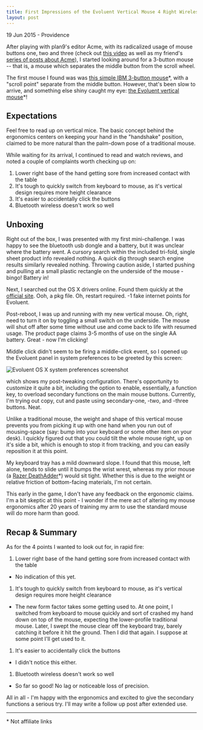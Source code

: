 ```yaml
---
title: First Impressions of the Evoluent Vertical Mouse 4 Right Wireless
layout: post
---
```


19 Jun 2015 - Providence

After playing with plan9's editor Acme, with its radicalized usage of mouse buttons one, two and three (check out <a href="http://research.swtch.com/acme">this video</a> as well as my friend's <a href="http://echosa.github.io/blog/2014/06/18/lets-try-acme-ep-0-research/">series of posts about Acme</a>), I started looking around for a 3-button mouse -- that is, a mouse which separates the middle button from the scroll wheel.

The first mouse I found was was <a href="http://www.amazon.com/gp/product/B00007DTC6">this simple IBM 3-button mouse</a>\*, with a "scroll point" separate from the middle button. However, that's been slow to arrive, and something else shiny caught my eye: <a href="http://evoluent.com/products/vm4rm/">the Evoluent vertical mouse</a>\*!

## Expectations

Feel free to read up on vertical mice. The basic concept behind the ergonomics centers on keeping your hand in the "handshake" position, claimed to be more natural than the palm-down pose of a traditional mouse.

While waiting for its arrival, I continued to read and watch reviews, and noted a couple of complaints worth checking up on:

1. Lower right base of the hand getting sore from increased contact with the table
1. It's tough to quickly switch from keyboard to mouse, as it's vertical design requires more height clearance
1. It's easier to accidentally click the buttons
1. Bluetooth wireless doesn't work so well

## Unboxing

Right out of the box, I was presented with my first mini-challenge. I was happy to see the bluetooth usb dongle and a battery, but it was unclear where the battery went. A cursory search within the included tri-fold, single sheet product info revealed nothing. A quick dig through search engine results similarly revealed nothing. Throwing caution aside, I started pushing and pulling at a small plastic rectangle on the underside of the mouse - bingo! Battery in!

Next, I searched out the OS X drivers online. Found them quickly at the <a href="http://evoluent.com/support/download/">official site</a>. Ooh, a pkg file. Oh, restart required. -1 fake internet points for Evoluent.

Post-reboot, I was up and running with my new vertical mouse. Oh, right, need to turn it on by toggling a small switch on the underside. The mouse will shut off after some time without use and come back to life with resumed usage. The product page claims 3-5 months of use on the single AA battery. Great - now I'm clicking!

Middle click didn't seem to be firing a middle-click event, so I opened up the Evoluent panel in system preferences to be greeted by this screen:

![Evoluent OS X system preferences screenshot](http://i.imgur.com/sWZGGli.png)

which shows my post-tweaking configuration. There's opportunity to customize it quite a bit, including the option to enable, essentially, a function key, to overload secondary functions on the main mouse buttons. Currently, I'm trying out copy, cut and paste using secondary-one, -two, and -three buttons. Neat.

Unlike a traditional mouse, the weight and shape of this vertical mouse prevents you from picking it up with one hand when you run out of mousing-space (say: bump into your keyboard or some other item on your desk). I quickly figured out that you could tilt the whole mouse right, up on it's side a bit, which is enough to stop it from tracking, and you can easily reposition it at this point.

My keyboard tray has a mild downward slope. I found that this mouse, left alone, tends to slide until it bumps the wrist wrest, whereas my prior mouse (a <a href="http://www.razerzone.com/store/razer-deathadder">Razer DeathAdder</a>\*) would sit tight. Whether this is due to the weight or relative friction of bottom-facing materials, I'm not certain.

This early in the game, I don't have any feedback on the ergonomic claims. I'm a bit skeptic at this point - I wonder if the mere act of altering my mouse ergonomics after 20 years of training my arm to use the standard mouse will do more harm than good.

## Recap & Summary

As for the 4 points I wanted to look out for, in rapid fire:

1. Lower right base of the hand getting sore from increased contact with the table
 - No indication of this yet.
1. It's tough to quickly switch from keyboard to mouse, as it's vertical design requires more height clearance
 - The new form factor takes some getting used to. At one point, I switched from keyboard to mouse quickly and sort of crashed my hand down on top of the mouse, expecting the lower-profile traditional mouse. Later, I swept the mouse clear off the keyboard tray, barely catching it before it hit the ground. Then I did that again. I suppose at some point I'll get used to it.
1. It's easier to accidentally click the buttons
 - I didn't notice this either.
1. Bluetooth wireless doesn't work so well
 - So far so good! No lag or noticeable loss of precision.

All in all - I'm happy with the ergonomics and excited to give the secondary functions a serious try. I'll may write a follow up post after extended use.

___
\* Not affiliate links

